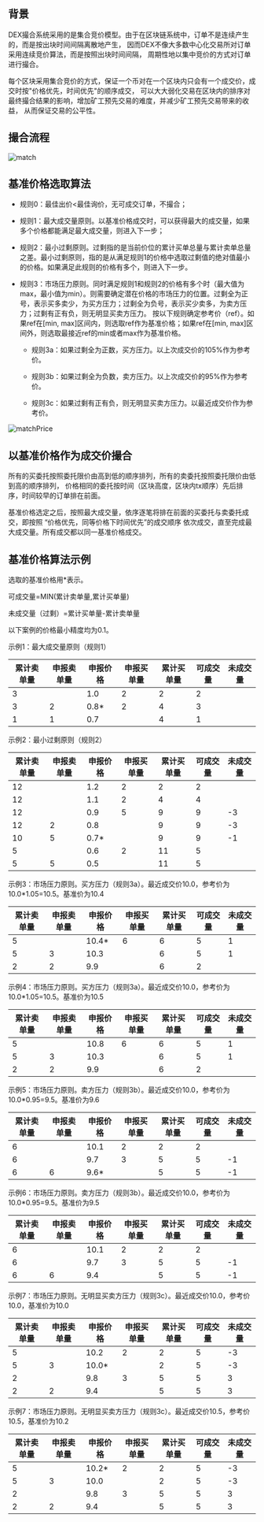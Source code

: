 
## 背景


DEX撮合系统采用的是集合竞价模型。由于在区块链系统中，订单不是连续产生的，而是按出块时间间隔离散地产生，
因而DEX不像大多数中心化交易所对订单采用连续竞价算法，而是按照出块时间间隔，
周期性地以集中竞价的方式对订单进行撮合。

每个区块采用集合竞价的方式，保证一个币对在一个区块内只会有一个成交价，成交时按"价格优先，时间优先"的顺序成交，
可以大大弱化交易在区块内的排序对最终撮合结果的影响，增加矿工预先交易的难度，并减少矿工预先交易带来的收益，
从而保证交易的公平性。

## 撮合流程

![match](/img/match.png)

## 基准价格选取算法

* 规则0：最佳出价<最佳询价，无可成交订单，不撮合；

* 规则1：最大成交量原则。以基准价格成交时，可以获得最大的成交量，如果多个价格都能满足最大成交量，则进入下一步；

* 规则2：最小过剩原则。过剩指的是当前价位的累计买单总量与累计卖单总量之差。最小过剩原则，指的是从满足规则1的价格中选取过剩值的绝对值最小的价格。如果满足此规则的价格有多个，则进入下一步。

* 规则3：市场压力原则。同时满足规则1和规则2的价格有多个时（最大值为max，最小值为min）。则需要确定潜在价格的市场压力的位置。过剩全为正号，表示买多卖少，为买方压力；过剩全为负号，表示买少卖多，为卖方压力；过剩有正有负，则无明显买卖方压力。
按以下规则确定参考价（ref）。如果ref在\[min, max\]区间内，则选取ref作为基准价格；如果ref在\[min, max\]区间外，则选取最接近ref的min或者max作为基准价格。
    
    * 规则3a：如果过剩全为正数，买方压力。以上次成交价的105%作为参考价。
    
    * 规则3b：如果过剩全为负数，卖方压力。以上次成交价的95%作为参考价。
    
    * 规则3c：如果过剩有正有负，则无明显买卖方压力。以最近成交价作为参考价。

![matchPrice](/img/matchPrice.png)

## 以基准价格作为成交价撮合


所有的买委托按照委托限价由高到低的顺序排列，所有的卖委托按照委托限价由低到高的顺序排列，
价格相同的委托按时间（区块高度，区块内tx顺序）先后排序，时间较早的订单排在前面。

基准价格选定之后，按照最大成交量，依序逐笔将排在前面的买委托与卖委托成交，即按照 “价格优先，同等价格下时间优先”的成交顺序
依次成交，直至完成最大成交量。所有成交都以同一基准价格成交。


## 基准价格算法示例


选取的基准价格用*表示。

可成交量=MIN(累计卖单量,累计买单量)

未成交量（过剩）=累计买单量-累计卖单量

以下案例的价格最小精度均为0.1。


示例1：最大成交量原则（规则1）

| 累计卖单量 | 申报卖单量 | 申报价格 | 申报买单量 | 累计买单量 | 可成交量 | 未成交量 |
|------------|------------|----------|------------|------------|----------|----------|
| 3          |            | 1.0      | 2          | 2          | 2        |          |
| 3          | 2          | 0.8*     | 2          | 4          | 3        |          |
| 1          | 1          | 0.7      |            | 4          | 1        |          |

示例2：最小过剩原则（规则2）

| 累计卖单量 | 申报卖单量 | 申报价格 | 申报买单量 | 累计买单量 | 可成交量 | 未成交量 |
|------------|------------|----------|------------|------------|----------|----------|
| 12         |            | 1.2      | 2          | 2          | 2        |          |
| 12         |            | 1.1      | 2          | 4          | 4        |          |
| 12         |            | 0.9      | 5          | 9          | 9        | -3       |
| 12         | 2          | 0.8      |            | 9          | 9        | -3       |
| 10         | 5          | 0.7*     |            | 9          | 9        | -1       |
| 5          |            | 0.6      | 2          | 11         | 5        |          |
| 5          | 5          | 0.5      |            | 11         | 5        |          |

示例3：市场压力原则。买方压力（规则3a）。最近成交价10.0，参考价为10.0*1.05=10.5。基准价为10.4

| 累计卖单量 | 申报卖单量 | 申报价格 | 申报买单量 | 累计买单量 | 可成交量 | 未成交量 |
|------------|------------|----------|------------|------------|----------|----------|
| 5          |            | 10.4*    | 6          | 6          | 5        | 1        |
| 5          | 3          | 10.3     |            | 6          | 5        | 1        |
| 2          | 2          | 9.9      |            | 6          | 2        |          |

示例4：市场压力原则。买方压力（规则3a）。最近成交价10.0，参考价为10.0*1.05=10.5。基准价为10.5

| 累计卖单量 | 申报卖单量 | 申报价格 | 申报买单量 | 累计买单量 | 可成交量 | 未成交量 |
|------------|------------|----------|------------|------------|----------|----------|
| 5          |            | 10.8     | 6          | 6          | 5        | 1        |
| 5          | 3          | 10.3     |            | 6          | 5        | 1        |
| 2          | 2          | 9.9      |            | 6          | 2        |          |


示例5：市场压力原则。卖方压力（规则3b）。最近成交价10.0，参考价为10.0*0.95=9.5。基准价为9.6

| 累计卖单量 | 申报卖单量 | 申报价格 | 申报买单量 | 累计买单量 | 可成交量 | 未成交量 |
|------------|------------|----------|------------|------------|----------|----------|
| 6          |            | 10.1     | 2          | 2          | 2        |          |
| 6          |            | 9.7      | 3          | 5          | 5        | -1       |
| 6          | 6          | 9.6*     |            | 5          | 5        | -1       |

示例6：市场压力原则。卖方压力（规则3b）。最近成交价10.0，参考价为10.0*0.95=9.5。基准价为9.5

| 累计卖单量 | 申报卖单量 | 申报价格 | 申报买单量 | 累计买单量 | 可成交量 | 未成交量 |
|------------|------------|----------|------------|------------|----------|----------|
| 6          |            | 10.1     | 2          | 2          | 2        |          |
| 6          |            | 9.7      | 3          | 5          | 5        | -1       |
| 6          | 6          | 9.4      |            | 5          | 5        | -1       |

示例7：市场压力原则。无明显买卖方压力（规则3c）。最近成交价10.0，参考价10.0，基准价为10.0

| 累计卖单量 | 申报卖单量 | 申报价格 | 申报买单量 | 累计买单量 | 可成交量 | 未成交量 |
|------------|------------|----------|------------|------------|----------|----------|
| 5          |            | 10.2     | 2          | 2          | 5        | -3       |
| 5          | 3          | 10.0*    |            | 2          | 5        | -3       |
| 2          |            | 9.8      | 3          | 5          | 5        | 3        |
| 2          | 2          | 9.4      |            | 5          | 5        | 3        |

示例7：市场压力原则。无明显买卖方压力（规则3c）。最近成交价10.5，参考价10.5，基准价为10.2

| 累计卖单量 | 申报卖单量 | 申报价格 | 申报买单量 | 累计买单量 | 可成交量 | 未成交量 |
|------------|------------|----------|------------|------------|----------|----------|
| 5          |            | 10.2*    | 2          | 2          | 5        | -3       |
| 5          | 3          | 10.0     |            | 2          | 5        | -3       |
| 2          |            | 9.8      | 3          | 5          | 5        | 3        |
| 2          | 2          | 9.4      |            | 5          | 5        | 3        |
